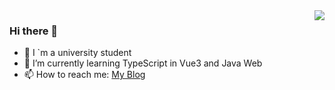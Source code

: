 <img align="right" src="https://github-readme-stats.vercel.app/api?username=Monsters1228&show_icons=true&theme=radical" />

### Hi there 👋

- 🔭 I `m a university student
- 🌱 I’m currently learning TypeScript in Vue3 and Java Web  
- 📫 How to reach me: [My Blog](http://monsters1228.cc/)


